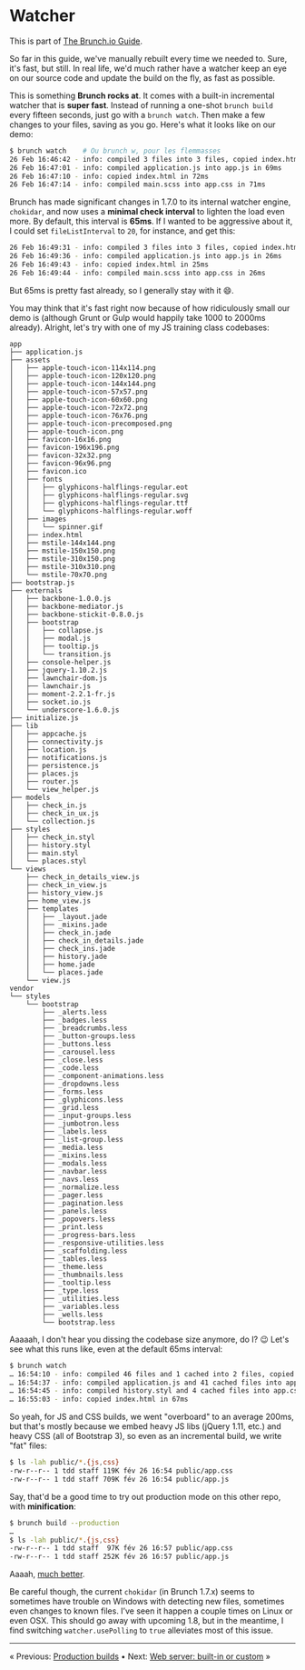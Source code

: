 # Watcher

This is part of [The Brunch.io Guide](../../README.md).

So far in this guide, we've manually rebuilt every time we needed to.  Sure, it's fast, but still.  In real life, we'd much rather have a watcher keep an eye on our source code and update the build on the fly, as fast as possible.

This is something **Brunch rocks at**.  It comes with a built-in incremental watcher that is **super fast**.  Instead of running a one-shot `brunch build` every fifteen seconds, just go with a `brunch watch`.  Then make a few changes to your files, saving as you go.  Here's what it looks like on our demo:

```sh
$ brunch watch    # Ou brunch w, pour les flemmasses
26 Feb 16:46:42 - info: compiled 3 files into 3 files, copied index.html in 304ms
26 Feb 16:47:01 - info: compiled application.js into app.js in 69ms
26 Feb 16:47:10 - info: copied index.html in 72ms
26 Feb 16:47:14 - info: compiled main.scss into app.css in 71ms
```

Brunch has made significant changes in 1.7.0 to its internal watcher engine, `chokidar`, and now uses a **minimal check interval** to lighten the load even more.  By default, this interval is **65ms**.  If I wanted to be aggressive about it, I could set `fileListInterval` to `20`, for instance, and get this:

```sh
26 Feb 16:49:31 - info: compiled 3 files into 3 files, copied index.html in 266ms
26 Feb 16:49:36 - info: compiled application.js into app.js in 26ms
26 Feb 16:49:43 - info: copied index.html in 25ms
26 Feb 16:49:44 - info: compiled main.scss into app.css in 26ms
```

But 65ms is pretty fast already, so I generally stay with it :smile:.

You may think that it's fast right now because of how ridiculously small our demo is (although Grunt or Gulp would happily take 1000 to 2000ms already).  Alright, let's try with one of my JS training class codebases:

```text
app
├── application.js
├── assets
│   ├── apple-touch-icon-114x114.png
│   ├── apple-touch-icon-120x120.png
│   ├── apple-touch-icon-144x144.png
│   ├── apple-touch-icon-57x57.png
│   ├── apple-touch-icon-60x60.png
│   ├── apple-touch-icon-72x72.png
│   ├── apple-touch-icon-76x76.png
│   ├── apple-touch-icon-precomposed.png
│   ├── apple-touch-icon.png
│   ├── favicon-16x16.png
│   ├── favicon-196x196.png
│   ├── favicon-32x32.png
│   ├── favicon-96x96.png
│   ├── favicon.ico
│   ├── fonts
│   │   ├── glyphicons-halflings-regular.eot
│   │   ├── glyphicons-halflings-regular.svg
│   │   ├── glyphicons-halflings-regular.ttf
│   │   └── glyphicons-halflings-regular.woff
│   ├── images
│   │   └── spinner.gif
│   ├── index.html
│   ├── mstile-144x144.png
│   ├── mstile-150x150.png
│   ├── mstile-310x150.png
│   ├── mstile-310x310.png
│   └── mstile-70x70.png
├── bootstrap.js
├── externals
│   ├── backbone-1.0.0.js
│   ├── backbone-mediator.js
│   ├── backbone-stickit-0.8.0.js
│   ├── bootstrap
│   │   ├── collapse.js
│   │   ├── modal.js
│   │   ├── tooltip.js
│   │   └── transition.js
│   ├── console-helper.js
│   ├── jquery-1.10.2.js
│   ├── lawnchair-dom.js
│   ├── lawnchair.js
│   ├── moment-2.2.1-fr.js
│   ├── socket.io.js
│   └── underscore-1.6.0.js
├── initialize.js
├── lib
│   ├── appcache.js
│   ├── connectivity.js
│   ├── location.js
│   ├── notifications.js
│   ├── persistence.js
│   ├── places.js
│   ├── router.js
│   └── view_helper.js
├── models
│   ├── check_in.js
│   ├── check_in_ux.js
│   └── collection.js
├── styles
│   ├── check_in.styl
│   ├── history.styl
│   ├── main.styl
│   └── places.styl
└── views
    ├── check_in_details_view.js
    ├── check_in_view.js
    ├── history_view.js
    ├── home_view.js
    ├── templates
    │   ├── _layout.jade
    │   ├── _mixins.jade
    │   ├── check_in.jade
    │   ├── check_in_details.jade
    │   ├── check_ins.jade
    │   ├── history.jade
    │   ├── home.jade
    │   └── places.jade
    └── view.js
vendor
└── styles
    └── bootstrap
        ├── _alerts.less
        ├── _badges.less
        ├── _breadcrumbs.less
        ├── _button-groups.less
        ├── _buttons.less
        ├── _carousel.less
        ├── _close.less
        ├── _code.less
        ├── _component-animations.less
        ├── _dropdowns.less
        ├── _forms.less
        ├── _glyphicons.less
        ├── _grid.less
        ├── _input-groups.less
        ├── _jumbotron.less
        ├── _labels.less
        ├── _list-group.less
        ├── _media.less
        ├── _mixins.less
        ├── _modals.less
        ├── _navbar.less
        ├── _navs.less
        ├── _normalize.less
        ├── _pager.less
        ├── _pagination.less
        ├── _panels.less
        ├── _popovers.less
        ├── _print.less
        ├── _progress-bars.less
        ├── _responsive-utilities.less
        ├── _scaffolding.less
        ├── _tables.less
        ├── _theme.less
        ├── _thumbnails.less
        ├── _tooltip.less
        ├── _type.less
        ├── _utilities.less
        ├── _variables.less
        ├── _wells.less
        └── bootstrap.less
```

Aaaaah, I don't hear you dissing the codebase size anymore, do I? :wink:  Let's see what this runs like, even at the default 65ms interval:

```sh
$ brunch watch
… 16:54:10 - info: compiled 46 files and 1 cached into 2 files, copied 25 in 1246ms
… 16:54:37 - info: compiled application.js and 41 cached files into app.js in 255ms
… 16:54:45 - info: compiled history.styl and 4 cached files into app.css in 157ms
… 16:55:03 - info: copied index.html in 67ms
```

So yeah, for JS and CSS builds, we went "overboard" to an average 200ms, but that's mostly because we embed heavy JS libs (jQuery 1.11, etc.) and heavy CSS (all of Bootstrap 3), so even as an incremental build, we write "fat" files:

```sh
$ ls -lah public/*.{js,css}
-rw-r--r-- 1 tdd staff 119K fév 26 16:54 public/app.css
-rw-r--r-- 1 tdd staff 709K fév 26 16:54 public/app.js
```

Say, that'd be a good time to try out production mode on this other repo, with **minification**:

```sh
$ brunch build --production
…
$ ls -lah public/*.{js,css}
-rw-r--r-- 1 tdd staff  97K fév 26 16:57 public/app.css
-rw-r--r-- 1 tdd staff 252K fév 26 16:57 public/app.js
```

Aaaah, [much better](https://www.youtube.com/watch?v=mvwd13F_1Gs).

Be careful though, the current `chokidar` (in Brunch 1.7.x) seems to sometimes have trouble on Windows with detecting new files, sometimes even changes to known files.  I’ve seen it happen a couple times on Linux or even OSX.  This should go away with upcoming 1.8, but in the meantime, I find switching `watcher.usePolling` to `true` alleviates most of this issue.

----

« Previous: [Production builds](chapter08-production-builds.md) • Next: [Web server: built-in or custom](chapter10-web-server.md) »
